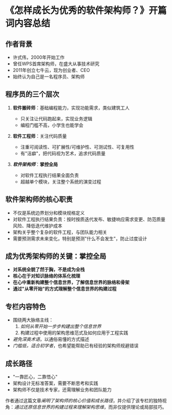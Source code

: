 # 《怎样成长为优秀的软件架构师？》开篇词内容总结

## 作者背景
- 许式伟，2000年开始工作
- 曾任WPS首席架构师，在盛大从事技术研究
- 2011年创立七牛云，现为创业者、CEO
- 始终认为自己是一名程序员、架构师

## 程序员的三个层次
1. **软件搬砖师**：基础编程能力，实现功能需求，类似建筑工人
   - 只关注让代码跑起来，实现业务逻辑
   - 编程门槛不高，小学生也能学会

2. **软件工程师**：关注代码质量
   - 注重可阅读性、可扩展性/可维护性、可测试性、可复用性
   - 有"洁癖"，把代码视为艺术，追求代码质量

3. ***软件架构师***：**掌控全局**
   - 对软件工程执行结果全面负责
   - 超越单个模块，关注整个系统的演变过程

## 软件架构师的核心职责
- 不仅是系统边界划分和模块规格定义
- 对软件工程执行结果负责：按时按质迭代发布、敏捷响应需求变更、防范质量风险、降低迭代维护成本
- 架构关乎整个复杂的软件工程，与团队能力相关
- 需要预测需求未来变化，特别是预测"什么不会发生"，防止过度设计

## 成为优秀架构师的关键：**掌控全局**
- **对系统全貌了然于胸，不是成为全栈**
- **核心在于对知识脉络的体系化梳理**
- **在心中重新构建整个信息世界，了解信息世界的脉络和骨架**
- **通过"从零开始"的方式理解整个信息世界的构建过程**

## 专栏内容特色
- 围绕两大脉络主线：
  1. *如何从零开始一步步构建出整个信息世界*
  2. 构建过程中使用的架构思维范式及如何应用于工程实践
- *避免深奥术语*，以通俗易懂的方式描述
- *门槛低，适合初学者*，也希望能帮助已有经验的架构师规避错误

## 成长路径
- "一靠匠心，二靠悟心"
- 架构设计无标准答案，需要不断思考和实践
- 架构师不仅是技术专家，还需理解业务和团队能力

作者通过这篇文章*阐明了架构师的核心价值和成长路径*，并介绍了该专栏的独特视角：*通过还原信息世界的构建过程来理解架构思维*，而非仅提供理论或局部技巧。